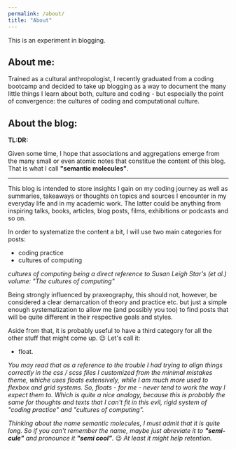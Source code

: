 ```yaml
---
permalink: /about/
title: "About"
---
```


This is an experiment in blogging.
## About me:
Trained as a cultural anthropologist, I recently graduated from a coding bootcamp and decided to take up blogging as a way to document the many little things I learn about both, culture and coding - but especially the point of convergence: the cultures of coding and computational culture.

## About the blog:
**TL:DR:**

Given some time, I hope that associations and aggregations emerge from the many small or even atomic notes that constitue the content of this blog. That is what I call **"semantic molecules"**.

----

This blog is intended to store insights I gain on my coding journey as well as summaries, takeaways or thoughts on topics and sources I encounter in my everyday life and in my academic work. The latter could be  anything from inspiring talks, books, articles, blog posts, films, exhibitions or podcasts and so on.

In order to systematize the content a bit, I will use two main categories for posts:
* coding practice
* cultures of computing

*cultures of computing being a direct reference to Susan Leigh Star's (et al.) volume: "The cultures of computing"*

Being strongly influenced by praxeography, this should not, however, be considered a clear demarcation of theory and practice etc. but just a simple enough systematization to allow me (and possibly you too) to find posts that will be quite different in their respective goals and styles.

Aside from that, it is probably useful to have a third category for all the other stuff that might come up. :wink: Let's call it:
* float.

*You may read that as a reference to the trouble I had trying to align things correctly in the css / scss files I customized from the minimal mistakes theme, whiche uses floats extensively, while I am much more used to flexbox and grid systems. So, floats - for me - never tend to work the way I expect them to. Which is quite a nice analogy, because this is probably the same for thoughts and texts that I can't fit in this evil, rigid system of "coding practice" and "cultures of computing".*

*Thinking about the name semantic molecules, I must admit that it is quite long. So if you can't remember the name, maybe just abreviate it to **"semi-cule"** and pronounce it **"semi cool"**.* :wink: *At least it might help retention.*

